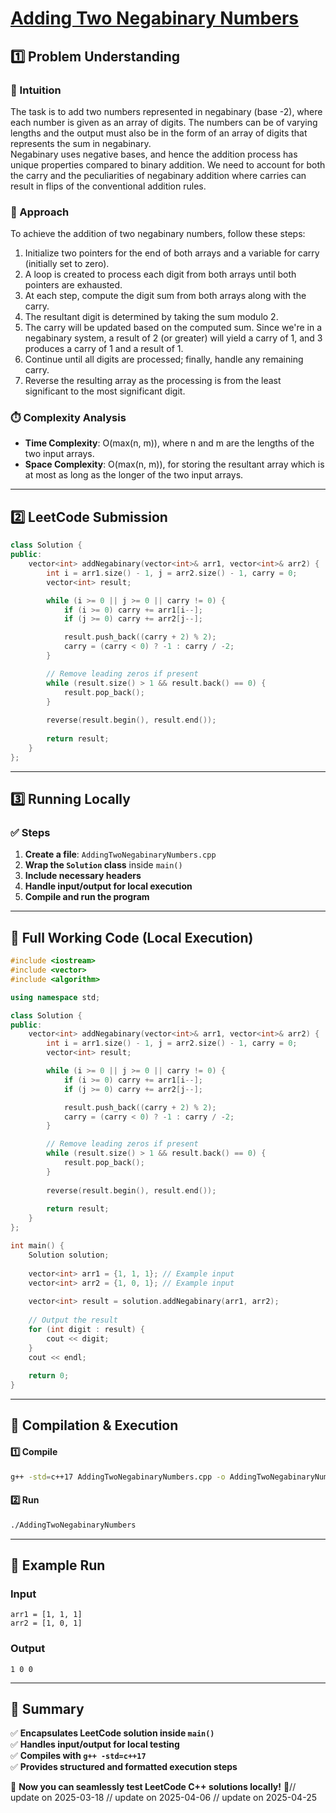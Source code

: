 # **[Adding Two Negabinary Numbers](https://leetcode.com/problems/adding-two-negabinary-numbers/description/)**  

## **1️⃣ Problem Understanding**  
### **📌 Intuition**  
The task is to add two numbers represented in negabinary (base -2), where each number is given as an array of digits. The numbers can be of varying lengths and the output must also be in the form of an array of digits that represents the sum in negabinary.  
Negabinary uses negative bases, and hence the addition process has unique properties compared to binary addition. We need to account for both the carry and the peculiarities of negabinary addition where carries can result in flips of the conventional addition rules.  

### **🚀 Approach**  
To achieve the addition of two negabinary numbers, follow these steps:
1. Initialize two pointers for the end of both arrays and a variable for carry (initially set to zero).
2. A loop is created to process each digit from both arrays until both pointers are exhausted. 
3. At each step, compute the digit sum from both arrays along with the carry. 
4. The resultant digit is determined by taking the sum modulo 2.  
5. The carry will be updated based on the computed sum. Since we're in a negabinary system, a result of 2 (or greater) will yield a carry of 1, and 3 produces a carry of 1 and a result of 1.
6. Continue until all digits are processed; finally, handle any remaining carry.
7. Reverse the resulting array as the processing is from the least significant to the most significant digit.

### **⏱️ Complexity Analysis**  
- **Time Complexity**: O(max(n, m)), where n and m are the lengths of the two input arrays.  
- **Space Complexity**: O(max(n, m)), for storing the resultant array which is at most as long as the longer of the two input arrays.

---  

## **2️⃣ LeetCode Submission**  
```cpp
class Solution {
public:
    vector<int> addNegabinary(vector<int>& arr1, vector<int>& arr2) {
        int i = arr1.size() - 1, j = arr2.size() - 1, carry = 0;
        vector<int> result;

        while (i >= 0 || j >= 0 || carry != 0) {
            if (i >= 0) carry += arr1[i--];
            if (j >= 0) carry += arr2[j--];

            result.push_back((carry + 2) % 2);
            carry = (carry < 0) ? -1 : carry / -2;
        }

        // Remove leading zeros if present
        while (result.size() > 1 && result.back() == 0) {
            result.pop_back();
        }
        
        reverse(result.begin(), result.end());
        
        return result;
    }
};
```  

---  

## **3️⃣ Running Locally**  
### **✅ Steps**  
1. **Create a file**: `AddingTwoNegabinaryNumbers.cpp`  
2. **Wrap the `Solution` class** inside `main()`  
3. **Include necessary headers**  
4. **Handle input/output for local execution**  
5. **Compile and run the program**  

---  

## **📝 Full Working Code (Local Execution)**  
```cpp
#include <iostream>
#include <vector>
#include <algorithm>

using namespace std;

class Solution {
public:
    vector<int> addNegabinary(vector<int>& arr1, vector<int>& arr2) {
        int i = arr1.size() - 1, j = arr2.size() - 1, carry = 0;
        vector<int> result;

        while (i >= 0 || j >= 0 || carry != 0) {
            if (i >= 0) carry += arr1[i--];
            if (j >= 0) carry += arr2[j--];

            result.push_back((carry + 2) % 2);
            carry = (carry < 0) ? -1 : carry / -2;
        }

        // Remove leading zeros if present
        while (result.size() > 1 && result.back() == 0) {
            result.pop_back();
        }
        
        reverse(result.begin(), result.end());
        
        return result;
    }
};

int main() {
    Solution solution;
    
    vector<int> arr1 = {1, 1, 1}; // Example input
    vector<int> arr2 = {1, 0, 1}; // Example input
    
    vector<int> result = solution.addNegabinary(arr1, arr2);
    
    // Output the result
    for (int digit : result) {
        cout << digit;
    }
    cout << endl;
    
    return 0;
}
```  

---  

## **🔧 Compilation & Execution**  
#### **1️⃣ Compile**  
```bash
g++ -std=c++17 AddingTwoNegabinaryNumbers.cpp -o AddingTwoNegabinaryNumbers
```  

#### **2️⃣ Run**  
```bash
./AddingTwoNegabinaryNumbers
```  

---  

## **🎯 Example Run**  
### **Input**  
```
arr1 = [1, 1, 1]
arr2 = [1, 0, 1]
```  
### **Output**  
```
1 0 0
```  

---  

## **📌 Summary**  
✅ **Encapsulates LeetCode solution inside `main()`**  
✅ **Handles input/output for local testing**  
✅ **Compiles with `g++ -std=c++17`**  
✅ **Provides structured and formatted execution steps**  

🚀 **Now you can seamlessly test LeetCode C++ solutions locally!** 🚀// update on 2025-03-18
// update on 2025-04-06
// update on 2025-04-25
